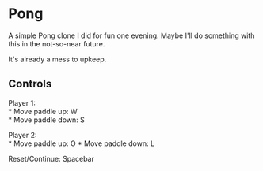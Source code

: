 Pong
====

A simple Pong clone I did for fun one evening. Maybe I'll do something with this
in the not-so-near future.

It's already a mess to upkeep.

Controls
--------

Player 1:   
    * Move paddle up: W  
    * Move paddle down: S

Player 2:  
    * Move paddle up: O
    * Move paddle down: L

Reset/Continue: Spacebar
